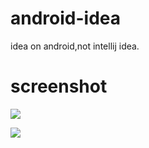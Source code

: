 # android-idea
idea on android,not intellij idea.
# screenshot
![](https://github.com/CodeNeedWho/android-idea/blob/master/screenshot/2.png)

![](https://github.com/CodeNeedWho/android-idea/blob/master/screenshot/3.png)